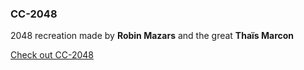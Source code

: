 ### CC-2048

2048 recreation made by **Robin Mazars** and the great **Thaïs Marcon**

[Check out CC-2048](https://cc-2048.herokuapp.com/)

